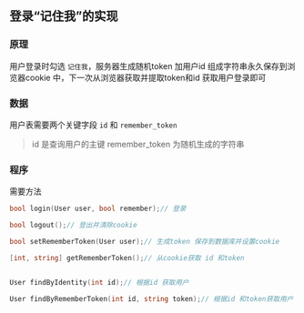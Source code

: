 ## 登录“记住我”的实现

### 原理

用户登录时勾选 `记住我`，服务器生成随机token 加用户id 组成字符串永久保存到浏览器cookie 中，下一次从浏览器获取并提取token和id 获取用户登录即可

### 数据

用户表需要两个关键字段 `id` 和 `remember_token`

> id 是查询用户的主键
> remember_token 为随机生成的字符串

### 程序

需要方法

```go
bool login(User user, bool remember);// 登录

bool logout();// 登出并清除cookie

bool setRememberToken(User user);// 生成token 保存到数据库并设置cookie

[int, string] getRememberToken();// 从cookie获取 id 和token


User findByIdentity(int id);// 根据id 获取用户

User findByRememberToken(int id, string token);// 根据id 和token获取用户
```